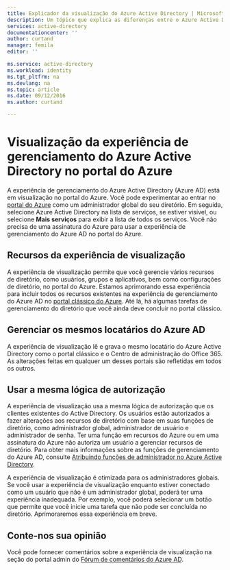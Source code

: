 ```yaml
---
title: Explicador da visualização do Azure Active Directory | Microsoft Docs
description: Um tópico que explica as diferenças entre o Azure Active Directory no portal clássico e a visualização do Azure Active Directory no portal do Azure.
services: active-directory
documentationcenter: ''
author: curtand
manager: femila
editor: ''

ms.service: active-directory
ms.workload: identity
ms.tgt_pltfrm: na
ms.devlang: na
ms.topic: article
ms.date: 09/12/2016
ms.author: curtand

---
```

# Visualização da experiência de gerenciamento do Azure Active Directory no portal do Azure
A experiência de gerenciamento do Azure Active Directory (Azure AD) está em visualização no portal do Azure. Você pode experimentar ao entrar no [portal do Azure](https://portal.azure.com) como um administrador global do seu diretório. Em seguida, selecione Azure Active Directory na lista de serviços, se estiver visível, ou selecione **Mais serviços** para exibir a lista de todos os serviços. Você não precisa de uma assinatura do Azure para usar a experiência de gerenciamento do Azure AD no portal do Azure.

## Recursos da experiência de visualização
A experiência de visualização permite que você gerencie vários recursos de diretório, como usuários, grupos e aplicativos, bem como configurações de diretório, no portal do Azure. Estamos aprimorando essa experiência para incluir todos os recursos existentes na experiência de gerenciamento do Azure AD no [portal clássico do Azure](https://manage.windowsazure.com). Até lá, há algumas tarefas de gerenciamento do diretório que você ainda deve concluir no portal clássico.

## Gerenciar os mesmos locatários do Azure AD
A experiência de visualização lê e grava o mesmo locatário do Azure Active Directory como o portal clássico e o Centro de administração do Office 365. As alterações feitas em qualquer um desses portais são refletidas em todos os outros.

## Usar a mesma lógica de autorização
A experiência de visualização usa a mesma lógica de autorização que os clientes existentes do Active Directory. Os usuários estão autorizados a fazer alterações aos recursos de diretório com base em suas funções de diretório, como administrador global, administrador de usuário e administrador de senha. Ter uma função em recursos do Azure ou em uma assinatura do Azure não autoriza um usuário a gerenciar recursos de diretório. Para obter mais informações sobre as funções de gerenciamento do Azure AD, consulte [Atribuindo funções de administrador no Azure Active Directory](active-directory-assign-admin-roles.md).

A experiência de visualização é otimizada para os administradores globais. Se você usar a experiência de visualização enquanto estiver conectado como um usuário que não é um administrador global, poderá ter uma experiência inadequada. Por exemplo, você poderá selecionar um botão que permite que você inicie uma tarefa que não pode ser concluída no diretório. Aprimoraremos essa experiência em breve.

## Conte-nos sua opinião
Você pode fornecer comentários sobre a experiência de visualização na seção do portal admin do [Fórum de comentários do Azure AD](https://social.msdn.microsoft.com/Forums/home?forum=WindowsAzureAD&filter=alltypes&sort=lastpostdesc).

<!---HONumber=AcomDC_0914_2016-->